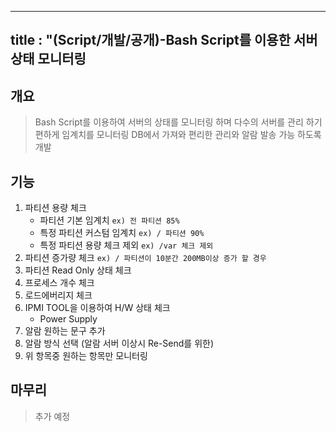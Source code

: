 
---
title : "(Script/개발/공개)-Bash Script를 이용한 서버 상태 모니터링 
---

## 개요
>Bash Script를 이용하여 서버의 상태를 모니터링 하며 다수의 서버를 관리 하기 편하게 임계치를 모니터링 DB에서 가져와 편리한 관리와 알람 발송 가능 하도록 개발

## 기능
1. 파티션 용량 체크
    - 파티션 기본 임계치 `ex) 전 파티션 85%`
    - 특정 파티션 커스텀 임계치 `ex) / 파티션 90%`
    - 특정 파티션 용량 체크 제외 `ex) /var 체크 제외`
1. 파티션 증가량 체크 `ex) / 파티션이 10분간 200MB이상 증가 할 경우`
1. 파티션 Read Only 상태 체크
1. 프로세스 개수 체크
1. 로드에버리지 체크
1. IPMI TOOL을 이용하여 H/W 상태 체크
    - Power Supply
1. 알람 원하는 문구 추가
1. 알람 방식 선택 (알람 서버 이상시 Re-Send를 위한)
1. 위 항목중 원하는 항목만 모니터링

## 마무리
>추가 예정

